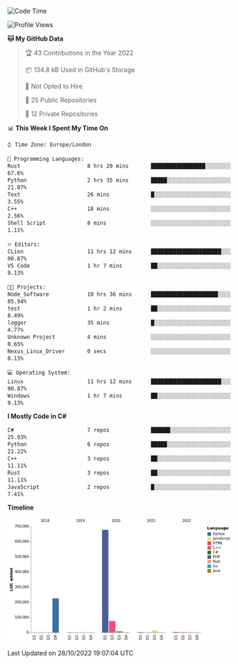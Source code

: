 <!--START_SECTION:waka-->
![Code Time](http://img.shields.io/badge/Code%20Time-343%20hrs%2033%20mins-blue)

![Profile Views](http://img.shields.io/badge/Profile%20Views-0-blue)

**🐱 My GitHub Data** 

> 🏆 43 Contributions in the Year 2022
 > 
> 📦 134.8 kB Used in GitHub's Storage 
 > 
> 🚫 Not Opted to Hire
 > 
> 📜 25 Public Repositories 
 > 
> 🔑 12 Private Repositories  
 > 
📊 **This Week I Spent My Time On** 

```text
⌚︎ Time Zone: Europe/London

💬 Programming Languages: 
Rust                     8 hrs 20 mins       █████████████████░░░░░░░░   67.6% 
Python                   2 hrs 35 mins       █████░░░░░░░░░░░░░░░░░░░░   21.07% 
Text                     26 mins             █░░░░░░░░░░░░░░░░░░░░░░░░   3.55% 
C++                      18 mins             ░░░░░░░░░░░░░░░░░░░░░░░░░   2.56% 
Shell Script             8 mins              ░░░░░░░░░░░░░░░░░░░░░░░░░   1.11%

🔥 Editors: 
CLion                    11 hrs 12 mins      ██████████████████████░░░   90.87% 
VS Code                  1 hr 7 mins         ██░░░░░░░░░░░░░░░░░░░░░░░   9.13%

🐱‍💻 Projects: 
Node_Software            10 hrs 36 mins      █████████████████████░░░░   85.94% 
test                     1 hr 2 mins         ██░░░░░░░░░░░░░░░░░░░░░░░   8.49% 
logger                   35 mins             █░░░░░░░░░░░░░░░░░░░░░░░░   4.77% 
Unknown Project          4 mins              ░░░░░░░░░░░░░░░░░░░░░░░░░   0.65% 
Nexus_Linux_Driver       0 secs              ░░░░░░░░░░░░░░░░░░░░░░░░░   0.13%

💻 Operating System: 
Linux                    11 hrs 12 mins      ██████████████████████░░░   90.87% 
Windows                  1 hr 7 mins         ██░░░░░░░░░░░░░░░░░░░░░░░   9.13%

```

**I Mostly Code in C#** 

```text
C#                       7 repos             ██████░░░░░░░░░░░░░░░░░░░   25.93% 
Python                   6 repos             █████░░░░░░░░░░░░░░░░░░░░   22.22% 
C++                      3 repos             ██░░░░░░░░░░░░░░░░░░░░░░░   11.11% 
Rust                     3 repos             ██░░░░░░░░░░░░░░░░░░░░░░░   11.11% 
JavaScript               2 repos             █░░░░░░░░░░░░░░░░░░░░░░░░   7.41%

```


**Timeline**

![Chart not found](https://raw.githubusercontent.com/Jirubizu/Jirubizu/master/charts/bar_graph.png) 


 Last Updated on 28/10/2022 19:07:04 UTC
<!--END_SECTION:waka-->